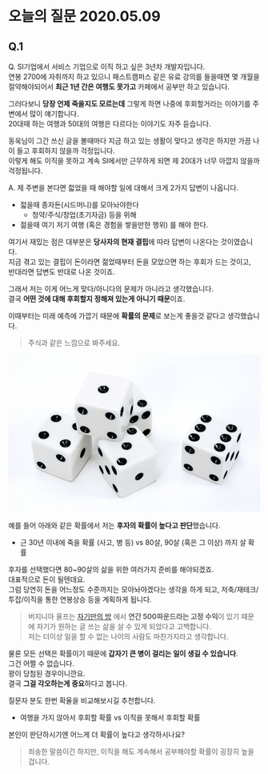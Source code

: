 # 오늘의 질문 2020.05.09

## Q.1

Q. SI기업에서 서비스 기업으로 이직 하고 싶은 3년차 개발자입니다.  
연봉 2700에 자취까지 하고 있으니 패스트캠퍼스 같은 유료 강의를 들을때면 몇 개월을 절약해야되어서 **최근 1년 간은 여행도 못가고** 카페에서 공부만 하고 있습니다.  
  
그러다보니 **당장 언제 죽을지도 모르는데** 그렇게 하면 나중에 후회할거라는 이야기를 주변에서 많이 얘기합니다.  
20대때 하는 여행과 50대의 여행은 다르다는 이야기도 자주 듣습니다.  
  
동욱님이 그간 쓰신 글을 볼때마다 지금 하고 있는 생활이 맞다고 생각은 하지만 가끔 나이 들고 후회하지 않을까 걱정입니다.  
이렇게 해도 이직을 못하고 계속 SI에서만 근무하게 되면 제 20대가 너무 아깝지 않을까 걱정됩니다.  

A. 제 주변을 본다면 젋었을 때 해야할 일에 대해서 크게 2가지 답변이 나옵니다.

* 젋을때 종자돈(시드머니)를 모아놔야한다
  * 청약/주식/창업(초기자금) 등을 위해
* 젊을때 여기 저기 여행 (혹은 경험을 쌓을만한 행위) 를 해야 한다.

여기서 재밌는 점은 대부분은 **당사자의 현재 결핍**에 따라 답변이 나온다는 것이였습니다.  
지금 겪고 있는 결핍이 돈이라면 젊었때부터 돈을 모았으면 하는 후회가 드는 것이고,  
반대라면 답변도 반대로 나온 것이죠.  
  
그래서 저는 이게 어느게 맞다/아니다의 문제가 아니라고 생각했습니다.  
결국 **어떤 것에 대해 후회할지 정해져 있는게 아니기 때문**이죠.  
  
이때부터는 미래 예측에 가깝기 때문에 **확률의 문제**로 보는게 좋을것 같다고 생각했습니다.  

> 주식과 같은 느낌으로 봐주세요.  

![1](./images/1.jpeg)

예를 들어 아래와 같은 확률에서 저는 **후자의 확률이 높다고 판단**했습니다.

* 근 30년 이내에 죽을 확률 (사고, 병 등) vs 80살, 90살 (혹은 그 이상) 까지 살 확률

후자를 선택했다면 80~90살의 삶을 위한 여러가지 준비를 해야되겠죠.  
대표적으로 돈이 될텐데요.  
그럼 당연히 돈을 어느정도 수준까지는 모아놔야겠다는 생각을 하게 되고, 저축/재테크/투잡/이직을 통한 연봉상승 등을 계획하게 됩니다.  

> 버지니아 울프는 [자기만의 방](http://www.yes24.com/Product/Goods/1943891) 에서 **연간 500파운드라는 고정 수익**이 있기 때문에 자기가 원하는 글 쓰는 삶을 살 수 있게 되었다고 고백합니다.  
> 저는 더이상 일을 할 수 없는 나이의 사람도 마찬가지라고 생각합니다.  

물론 모든 선택은 확률이기 때문에 **갑자기 큰 병이 걸리는 일이 생길 수 있습니다**.  
그건 어쩔 수 없습니다.  
꽝이 당첨된 경우이니깐요.  
결국 **그걸 각오하는게 중요**하다고 봅니다.  
  
질문자 분도 한번 확율을 비교해보시길 추천합니다.

* 여행을 가지 않아서 후회할 확률 vs 이직을 못해서 후회할 확률

본인이 판단하시기엔 어느게 더 확률이 높다고 생각하시나요?  

> 죄송한 말씀이긴 하지만, 이직을 해도 계속해서 공부해야할 확률이 굉장히 높을 겁니다.  